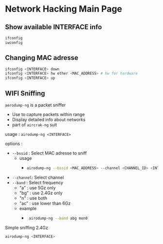 # Network Hacking Main Page

## Show available INTERFACE info
```bash
ifconfig
iwconfig
```

## Changing MAC adresse
```bash
ifconfig <INTERFACE> down
ifconfig <INTERFACE> hw ether <MAC_ADDRESS> # hw for hardware
ifconfig <INTERFACE> up
```

## WIFI Sniffing

`aerodump-ng` is a packet sniffer
 - Use to capture packets within range
 - Display detailed info about networks
 - part of `aircrak-ng` suit

usage : `airodump-ng <INTERFACE>`

options :
- `--bssid` : Select MAC adresse to sniff
  - usage
    - ```bash
      airodump-ng --bssid <MAC_ADDRESS> --channel <CHANNEL_ID> <INTERFACE>`
      ``` 
- `--channel`: Select channel 
- `--band` : Select frequency
  - "a" : use 5Gz only
  - "bg" : use 2.4Gz only
  - "n" : use both
  - "ac" : use lower than 6Gz
  -  example
     - ```bash
        airodump-ng --band abg mon0
        ```

Simple sniffing 2.4Gz
```bash
airodump-ng <INTERFACE>
```



